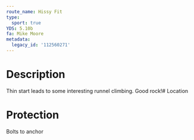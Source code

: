 ```yaml
---
route_name: Hissy Fit
type:
  sport: true
YDS: 5.10b
fa: Mike Moore
metadata:
  legacy_id: '112560271'
---
```

# Description
Thin start leads to some interesting runnel climbing.  Good rock!# Location
# Protection
Bolts to anchor